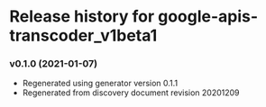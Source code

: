 # Release history for google-apis-transcoder_v1beta1

### v0.1.0 (2021-01-07)

* Regenerated using generator version 0.1.1
* Regenerated from discovery document revision 20201209

